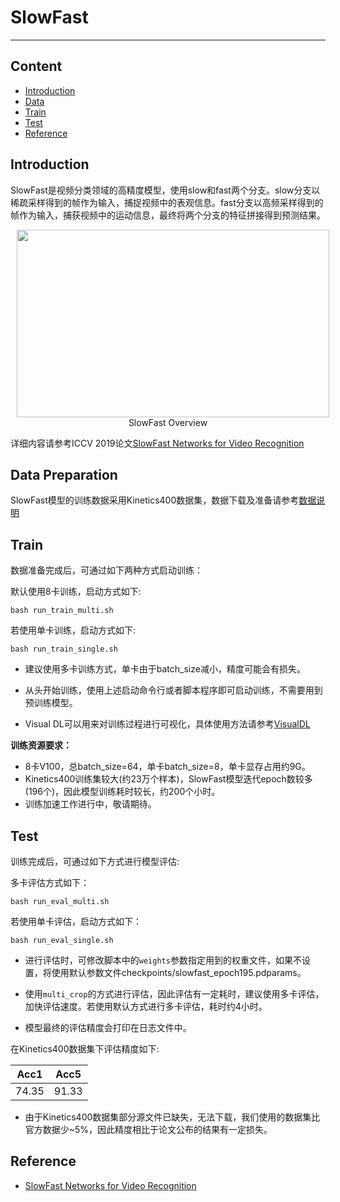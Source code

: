 # SlowFast

---
## Content

- [Introduction](#Introduction)
- [Data](#Data)
- [Train](#Train)
- [Test](#Test)
- [Reference](#Reference)


## Introduction

SlowFast是视频分类领域的高精度模型，使用slow和fast两个分支。slow分支以稀疏采样得到的帧作为输入，捕捉视频中的表观信息。fast分支以高频采样得到的帧作为输入，捕获视频中的运动信息，最终将两个分支的特征拼接得到预测结果。

<p align="center">
<img src="./SLOWFAST.png" height=300 width=500 hspace='10'/> <br />
SlowFast Overview
</p>

详细内容请参考ICCV 2019论文[SlowFast Networks for Video Recognition](https://arxiv.org/abs/1812.03982)


## Data Preparation

SlowFast模型的训练数据采用Kinetics400数据集，数据下载及准备请参考[数据说明](../PaddleCV/video/data/dataset/README.md)


## Train

数据准备完成后，可通过如下两种方式启动训练：

默认使用8卡训练，启动方式如下:

    bash run_train_multi.sh

若使用单卡训练，启动方式如下:

    bash run_train_single.sh

- 建议使用多卡训练方式，单卡由于batch\_size减小，精度可能会有损失。

- 从头开始训练，使用上述启动命令行或者脚本程序即可启动训练，不需要用到预训练模型。

- Visual DL可以用来对训练过程进行可视化，具体使用方法请参考[VisualDL](https://github.com/PaddlePaddle/VisualDL)

**训练资源要求：**

*  8卡V100，总batch\_size=64，单卡batch\_size=8，单卡显存占用约9G。
*  Kinetics400训练集较大(约23万个样本)，SlowFast模型迭代epoch数较多(196个)，因此模型训练耗时较长，约200个小时。
*  训练加速工作进行中，敬请期待。


## Test

训练完成后，可通过如下方式进行模型评估:

多卡评估方式如下：

    bash run_eval_multi.sh

若使用单卡评估，启动方式如下：

    bash run_eval_single.sh

- 进行评估时，可修改脚本中的`weights`参数指定用到的权重文件，如果不设置，将使用默认参数文件checkpoints/slowfast_epoch195.pdparams。

- 使用```multi_crop```的方式进行评估，因此评估有一定耗时，建议使用多卡评估，加快评估速度。若使用默认方式进行多卡评估，耗时约4小时。

- 模型最终的评估精度会打印在日志文件中。


在Kinetics400数据集下评估精度如下:

| Acc1 | Acc5 |
| :---: | :---: |
| 74.35 | 91.33 |

- 由于Kinetics400数据集部分源文件已缺失，无法下载，我们使用的数据集比官方数据少~5%，因此精度相比于论文公布的结果有一定损失。


## Reference

- [SlowFast Networks for Video Recognition](https://arxiv.org/abs/1812.03982)
